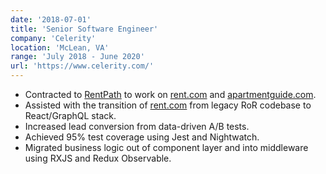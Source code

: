 ```yaml
---
date: '2018-07-01'
title: 'Senior Software Engineer'
company: 'Celerity'
location: 'McLean, VA'
range: 'July 2018 - June 2020'
url: 'https://www.celerity.com/'
---
```


- Contracted to [RentPath](https://www.rentpath.com) to work on [rent.com](https://www.rent.com) and [apartmentguide.com](https://www.apartmentguide.com).
- Assisted with the transition of [rent.com](https://www.rent.com) from legacy RoR codebase to React/GraphQL stack.
- Increased lead conversion from data-driven A/B tests.
- Achieved 95% test coverage using Jest and Nightwatch.
- Migrated business logic out of component layer and into middleware using RXJS and Redux Observable.

